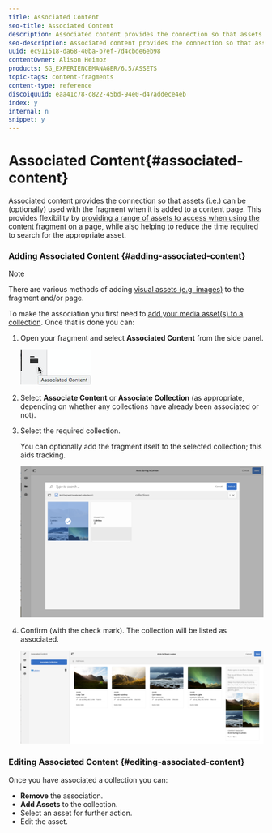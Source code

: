 ```yaml
---
title: Associated Content
seo-title: Associated Content
description: Associated content provides the connection so that assets can be (optionally) used with the fragment when it is added to a content page.
seo-description: Associated content provides the connection so that assets can be (optionally) used with the fragment when it is added to a content page.
uuid: ec911518-da68-40ba-b7ef-7d4cbde6eb98
contentOwner: Alison Heimoz
products: SG_EXPERIENCEMANAGER/6.5/ASSETS
topic-tags: content-fragments
content-type: reference
discoiquuid: eaa41c78-c822-45bd-94e0-d47addece4eb
index: y
internal: n
snippet: y
---
```


# Associated Content{#associated-content}

Associated content provides the connection so that assets (i.e.) can be (optionally) used with the fragment when it is added to a content page. This provides flexibility by [providing a range of assets to access when using the content fragment on a page](../../../6-5/sites/authoring/using/content-fragments.md#using-associated-content), while also helping to reduce the time required to search for the appropriate asset.

### Adding Associated Content {#adding-associated-content}

>[!NOTE]
>
>There are various methods of adding [visual assets (e.g. images)](../../../6-5/assets/using/content-fragments.md#fragments-with-visual-assets) to the fragment and/or page.

To make the association you first need to [add your media asset(s) to a collection](../../../6-5/assets/using/managing-collections-touch-ui.md#adding-assets-to-a-collection). Once that is done you can:

1. Open your fragment and select **Associated Content** from the side panel.

   ![](assets/chlimage_1-202.png)

1. Select **Associate Content** or **Associate Collection** (as appropriate, depending on whether any collections have already been associated or not).
1. Select the required collection.

   You can optionally add the fragment itself to the selected collection; this aids tracking. 

   ![](assets/cfm-6420-04.png)

1. Confirm (with the check mark). The collection will be listed as associated.

   ![](assets/cfm-6420-05.png)

### Editing Associated Content {#editing-associated-content}

Once you have associated a collection you can:

* **Remove** the association.
* **Add Assets** to the collection.
* Select an asset for further action.
* Edit the asset.

